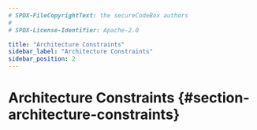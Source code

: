 ```yaml
---
# SPDX-FileCopyrightText: the secureCodeBox authors
#
# SPDX-License-Identifier: Apache-2.0

title: "Architecture Constraints"
sidebar_label: "Architecture Constraints"
sidebar_position: 2
---
```

# Architecture Constraints {#section-architecture-constraints}

<!-- TODO #41: Here we could write about the constraint that we run only on K8s. -->
